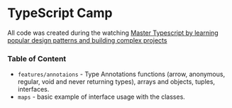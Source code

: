# TypeScript Camp
All code was created during the watching [Master Typescript by learning popular design patterns and building complex projects](https://www.udemy.com/course/typescript-the-complete-developers-guide/)

### Table of Content
- `features/annotaions` - Type Annotations functions (arrow, anonymous, regular, void and never returning types), 
  arrays 
  and 
  objects, tuples, interfaces.
- `maps` - basic example of interface usage with the classes.
